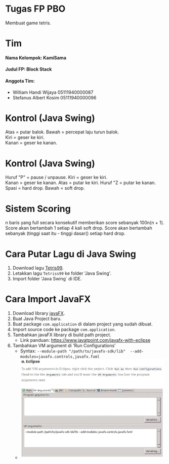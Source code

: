# Tugas FP PBO
Membuat game tetris.

# Tim
#### Nama Kelompok: KamiSama
#### Judul FP: Block Stack
#### Anggota Tim:
* William Handi Wijaya 05111940000087
* Stefanus Albert Kosim 05111940000096

# Kontrol (Java Swing)
Atas = putar balok.
Bawah = percepat laju turun balok.  
Kiri = geser ke kiri.  
Kanan = geser ke kanan.

# Kontrol (Java Swing)
Huruf "P" = pause / unpause.
Kiri = geser ke kiri.  
Kanan = geser ke kanan.
Atas = putar ke kiri.
Huruf "Z = putar ke kanan.
Spasi = hard drop.
Bawah = soft drop.

# Sistem Scoring
n baris yang full secara konsekutif memberikan score sebanyak 100n(n + 1).
Score akan bertambah 1 setiap 4 kali soft drop.
Score akan bertambah sebanyak (tinggi saat itu - tinggi dasar() setiap hard drop.

# Cara Putar Lagu di Java Swing
1. Download lagu [Tetris99](https://drive.google.com/file/d/14dCc7kttCa9iL0pGY0h-G_1Fh-rYgn0u/view?usp=sharing).
2. Letakkan lagu `Tetriss99` ke folder 'Java Swing'.
3. Import folder 'Java Swing` di IDE.

# Cara Import JavaFX
1. Download library [javaFX](https://gluonhq.com/products/javafx/).
2. Buat Java Project baru.
3. Buat package `com.application` di dalam project yang sudah dibuat.
4. Import source code ke package `com.application`.
5. Tambahkan javaFX library di build path project.  
	* Link panduan: <https://www.javatpoint.com/javafx-with-eclipse>
6. Tambahkan VM argument di 'Run Configurations'
	* Syntax: `--module-path "/path/to/javafx-sdk/lib"  --add-modules=javafx.controls,javafx.fxml`
	* ![Panduan mengatur VM argument](Argument.jpg)
